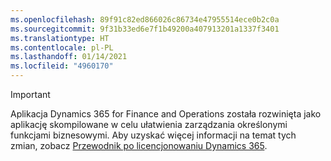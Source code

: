 ```yaml
---
ms.openlocfilehash: 89f91c82ed866026c86734e47955514ece0b2c0a
ms.sourcegitcommit: 9f31b33ed6e7f1b49200a407913201a1337f3401
ms.translationtype: HT
ms.contentlocale: pl-PL
ms.lasthandoff: 01/14/2021
ms.locfileid: "4960170"
---
```

> [!IMPORTANT]
> Aplikacja Dynamics 365 for Finance and Operations została rozwinięta jako aplikację skompilowane w celu ułatwienia zarządzania określonymi funkcjami biznesowymi. Aby uzyskać więcej informacji na temat tych zmian, zobacz [Przewodnik po licencjonowaniu Dynamics 365](https://go.microsoft.com/fwlink/p/?LinkId=866544).
 
